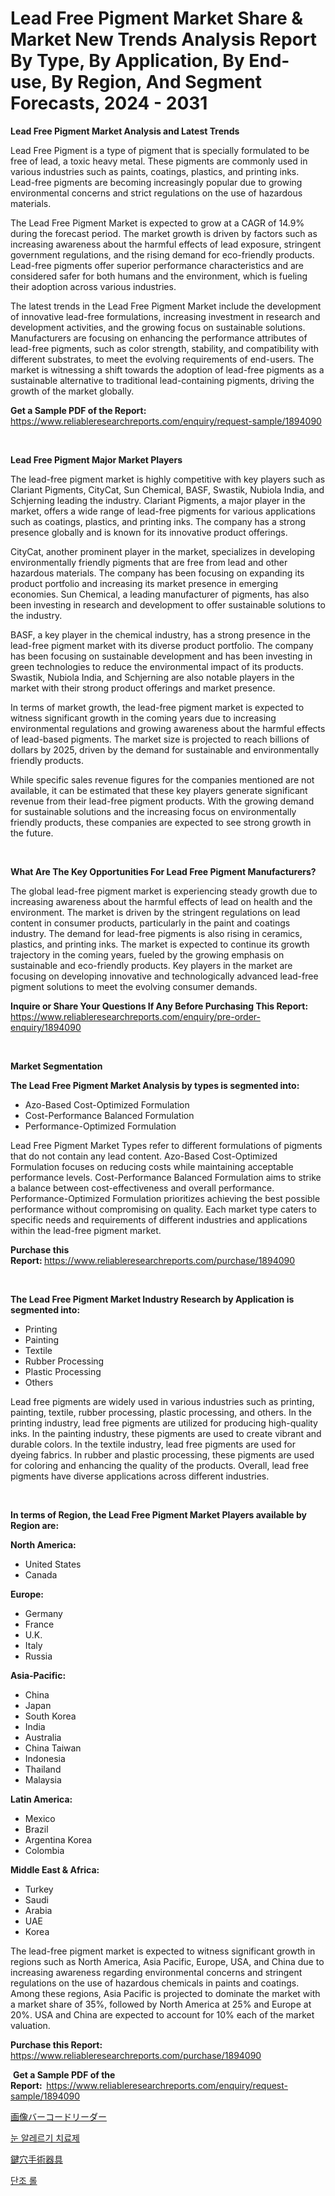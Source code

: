 <p><h1>Lead Free Pigment Market Share & Market New Trends Analysis Report By Type, By Application, By End-use, By Region, And Segment Forecasts, 2024 - 2031</h1></p><p><strong>Lead Free Pigment Market Analysis and Latest Trends</strong></p>
<p><p>Lead Free Pigment is a type of pigment that is specially formulated to be free of lead, a toxic heavy metal. These pigments are commonly used in various industries such as paints, coatings, plastics, and printing inks. Lead-free pigments are becoming increasingly popular due to growing environmental concerns and strict regulations on the use of hazardous materials.</p><p>The Lead Free Pigment Market is expected to grow at a CAGR of 14.9% during the forecast period. The market growth is driven by factors such as increasing awareness about the harmful effects of lead exposure, stringent government regulations, and the rising demand for eco-friendly products. Lead-free pigments offer superior performance characteristics and are considered safer for both humans and the environment, which is fueling their adoption across various industries.</p><p>The latest trends in the Lead Free Pigment Market include the development of innovative lead-free formulations, increasing investment in research and development activities, and the growing focus on sustainable solutions. Manufacturers are focusing on enhancing the performance attributes of lead-free pigments, such as color strength, stability, and compatibility with different substrates, to meet the evolving requirements of end-users. The market is witnessing a shift towards the adoption of lead-free pigments as a sustainable alternative to traditional lead-containing pigments, driving the growth of the market globally.</p></p>
<p><strong>Get a Sample PDF of the Report:&nbsp;</strong> <a href="https://www.reliableresearchreports.com/enquiry/request-sample/1894090">https://www.reliableresearchreports.com/enquiry/request-sample/1894090</a></p>
<p>&nbsp;</p>
<p><strong>Lead Free Pigment Major Market Players</strong></p>
<p><p>The lead-free pigment market is highly competitive with key players such as Clariant Pigments, CityCat, Sun Chemical, BASF, Swastik, Nubiola India, and Schjerning leading the industry. Clariant Pigments, a major player in the market, offers a wide range of lead-free pigments for various applications such as coatings, plastics, and printing inks. The company has a strong presence globally and is known for its innovative product offerings. </p><p>CityCat, another prominent player in the market, specializes in developing environmentally friendly pigments that are free from lead and other hazardous materials. The company has been focusing on expanding its product portfolio and increasing its market presence in emerging economies. Sun Chemical, a leading manufacturer of pigments, has also been investing in research and development to offer sustainable solutions to the industry.</p><p>BASF, a key player in the chemical industry, has a strong presence in the lead-free pigment market with its diverse product portfolio. The company has been focusing on sustainable development and has been investing in green technologies to reduce the environmental impact of its products. Swastik, Nubiola India, and Schjerning are also notable players in the market with their strong product offerings and market presence.</p><p>In terms of market growth, the lead-free pigment market is expected to witness significant growth in the coming years due to increasing environmental regulations and growing awareness about the harmful effects of lead-based pigments. The market size is projected to reach billions of dollars by 2025, driven by the demand for sustainable and environmentally friendly products.</p><p>While specific sales revenue figures for the companies mentioned are not available, it can be estimated that these key players generate significant revenue from their lead-free pigment products. With the growing demand for sustainable solutions and the increasing focus on environmentally friendly products, these companies are expected to see strong growth in the future.</p></p>
<p>&nbsp;</p>
<p><strong>What Are The Key Opportunities For Lead Free Pigment Manufacturers?</strong></p>
<p><p>The global lead-free pigment market is experiencing steady growth due to increasing awareness about the harmful effects of lead on health and the environment. The market is driven by the stringent regulations on lead content in consumer products, particularly in the paint and coatings industry. The demand for lead-free pigments is also rising in ceramics, plastics, and printing inks. The market is expected to continue its growth trajectory in the coming years, fueled by the growing emphasis on sustainable and eco-friendly products. Key players in the market are focusing on developing innovative and technologically advanced lead-free pigment solutions to meet the evolving consumer demands.</p></p>
<p><strong>Inquire or Share Your Questions If Any Before Purchasing This Report:</strong> <a href="https://www.reliableresearchreports.com/enquiry/pre-order-enquiry/1894090">https://www.reliableresearchreports.com/enquiry/pre-order-enquiry/1894090</a></p>
<p>&nbsp;</p>
<p><strong>Market Segmentation</strong></p>
<p><strong>The Lead Free Pigment Market Analysis by types is segmented into:</strong></p>
<p><ul><li>Azo-Based Cost-Optimized Formulation</li><li>Cost-Performance Balanced Formulation</li><li>Performance-Optimized Formulation</li></ul></p>
<p><p>Lead Free Pigment Market Types refer to different formulations of pigments that do not contain any lead content. Azo-Based Cost-Optimized Formulation focuses on reducing costs while maintaining acceptable performance levels. Cost-Performance Balanced Formulation aims to strike a balance between cost-effectiveness and overall performance. Performance-Optimized Formulation prioritizes achieving the best possible performance without compromising on quality. Each market type caters to specific needs and requirements of different industries and applications within the lead-free pigment market.</p></p>
<p><strong>Purchase this Report:&nbsp;</strong><a href="https://www.reliableresearchreports.com/purchase/1894090">https://www.reliableresearchreports.com/purchase/1894090</a></p>
<p>&nbsp;</p>
<p><strong>The Lead Free Pigment Market Industry Research by Application is segmented into:</strong></p>
<p><ul><li>Printing</li><li>Painting</li><li>Textile</li><li>Rubber Processing</li><li>Plastic Processing</li><li>Others</li></ul></p>
<p><p>Lead free pigments are widely used in various industries such as printing, painting, textile, rubber processing, plastic processing, and others. In the printing industry, lead free pigments are utilized for producing high-quality inks. In the painting industry, these pigments are used to create vibrant and durable colors. In the textile industry, lead free pigments are used for dyeing fabrics. In rubber and plastic processing, these pigments are used for coloring and enhancing the quality of the products. Overall, lead free pigments have diverse applications across different industries.</p></p>
<p>&nbsp;</p>
<p><strong>In terms of Region, the Lead Free Pigment Market Players available by Region are:</strong></p>
<p>
    <p> <strong> North America: </strong>
        <ul>
            <li>United States</li>
            <li>Canada</li>
        </ul>
        </p> 
    <p> <strong> Europe: </strong>
        <ul>
            <li>Germany</li>
            <li>France</li>
            <li>U.K.</li>
            <li>Italy</li>
            <li>Russia</li>
        </ul>
        </p> 
    <p> <strong> Asia-Pacific: </strong>
        <ul>
            <li>China</li>
            <li>Japan</li>
            <li>South Korea</li>
            <li>India</li>
            <li>Australia</li>
            <li>China Taiwan</li>
            <li>Indonesia</li>
            <li>Thailand</li>
            <li>Malaysia</li>
        </ul>
        </p> 
    <p> <strong> Latin America: </strong>
        <ul>
            <li>Mexico</li>
            <li>Brazil</li>
            <li>Argentina Korea</li>
            <li>Colombia</li>
        </ul>
        </p> 
    <p> <strong> Middle East & Africa: </strong>
        <ul>
            <li>Turkey</li>
            <li>Saudi</li>
            <li>Arabia</li>
            <li>UAE</li>
            <li>Korea</li>
        </ul>
    </p>
    </p>
<p><p>The lead-free pigment market is expected to witness significant growth in regions such as North America, Asia Pacific, Europe, USA, and China due to increasing awareness regarding environmental concerns and stringent regulations on the use of hazardous chemicals in paints and coatings. Among these regions, Asia Pacific is projected to dominate the market with a market share of 35%, followed by North America at 25% and Europe at 20%. USA and China are expected to account for 10% each of the market valuation.</p></p>
<p><strong>Purchase this Report: </strong><a href="https://www.reliableresearchreports.com/purchase/1894090">https://www.reliableresearchreports.com/purchase/1894090</a></p>
<p>&nbsp;<strong>Get a Sample PDF of the Report:&nbsp;&nbsp;</strong><a href="https://www.reliableresearchreports.com/enquiry/request-sample/1894090">https://www.reliableresearchreports.com/enquiry/request-sample/1894090</a></p>
<p><strong></strong></p>
<p><p><a href="https://medium.com/@desekay3566/%E7%94%BB%E5%83%8F%E3%83%90%E3%83%BC%E3%82%B3%E3%83%BC%E3%83%89%E3%83%AA%E3%83%BC%E3%83%80%E3%83%BC%E5%B8%82%E5%A0%B4%E3%83%A1%E3%83%88%E3%83%AA%E3%82%AF%E3%82%B9%E3%81%AE%E3%83%87%E3%82%B3%E3%83%BC%E3%83%87%E3%82%A3%E3%83%B3%E3%82%B0-%E5%B8%82%E5%A0%B4%E3%82%B7%E3%82%A7%E3%82%A2-%E3%83%88%E3%83%AC%E3%83%B3%E3%83%89-%E6%88%90%E9%95%B7%E3%83%91%E3%82%BF%E3%83%BC%E3%83%B3-f31f14e0bf12">画像バーコードリーダー</a></p><p><a href="https://medium.com/@lizaheller2023/%EC%95%88%EA%B5%AC-%EC%95%8C%EB%A0%88%EB%A5%B4%EA%B8%B0-%EC%B9%98%EB%A3%8C-%EC%8B%9C%EC%9E%A5-%EC%84%B1%EA%B3%B5%EC%A0%81%EC%9D%B8-%EB%B9%84%EC%A6%88%EB%8B%88%EC%8A%A4-%EC%A0%84%EB%9E%B5%EC%9D%98-%ED%95%B5%EC%8B%AC-%EC%98%88%EC%B8%A1-2031%EB%85%84%EA%B9%8C%EC%A7%80-5a685c20433b">눈 알레르기 치료제</a></p><p><a href="https://medium.com/@desekay3566/%E3%82%AD%E3%83%BC%E3%83%9B%E3%83%BC%E3%83%AB%E6%89%8B%E8%A1%93%E5%99%A8%E5%85%B7%E5%B8%82%E5%A0%B4%E3%83%AC%E3%83%9D%E3%83%BC%E3%83%88%E3%81%AF-%E3%81%93%E3%81%AE%E5%B8%82%E5%A0%B4%E3%81%AE%E6%9C%80%E6%96%B0%E3%81%AE%E3%83%88%E3%83%AC%E3%83%B3%E3%83%88%E3%82%99%E3%82%84%E6%88%90%E9%95%B7%E6%A9%9F%E4%BC%9A%E3%82%92%E6%98%8E%E3%82%89%E3%81%8B%E3%81%AB%E3%81%97%E3%81%BE%E3%81%99-133fd1eb5328">鍵穴手術器具</a></p><p><a href="https://medium.com/@mayekuhic00/%EC%9C%84%EC%A1%B0-%EB%A1%A4-%EC%8B%9C%EC%9E%A5-2031%EB%85%84%EA%B9%8C%EC%A7%80-%EC%84%B1%EA%B3%B5%EC%A0%81%EC%9D%B8-%EB%B9%84%EC%A6%88%EB%8B%88%EC%8A%A4-%EC%A0%84%EB%9E%B5%EC%9D%84-%EC%9C%84%ED%95%9C-%EC%97%B4%EC%87%A0-802a27e072d1">단조 롤</a></p></p>